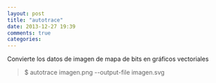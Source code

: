 ```yaml
---
layout: post
title: "autotrace"
date: 2013-12-27 19:39
comments: true
categories: 
---
```

Convierte los datos de imagen de mapa de bits en gráficos vectoriales

>$ autotrace imagen.png --output-file imagen.svg

